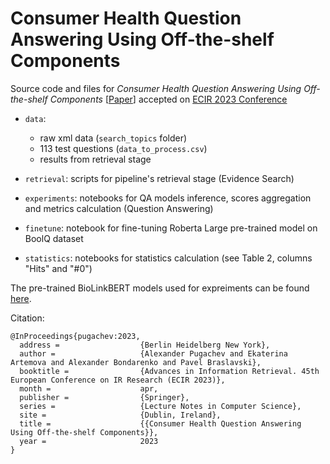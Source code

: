 # Consumer Health Question Answering Using Off-the-shelf Components

Source code and files for *Consumer Health Question Answering Using Off-the-shelf Components* [[Paper](https://webis.de/publications.html?q=pugachev_2023)] accepted on [ECIR 2023 Conference](https://ecir2023.org/home.html)

- `data`: 
  - raw xml data (`search_topics` folder)
  - 113 test questions (`data_to_process.csv`)
  - results from retrieval stage

- `retrieval`: scripts for pipeline's retrieval stage (Evidence Search)

- `experiments`: notebooks for QA models inference, scores aggregation and metrics calculation (Question Answering)
- `finetune`: notebook for fine-tuning Roberta Large pre-trained model on BoolQ dataset
- `statistics`: notebooks for statistics calculation (see Table 2, columns "Hits" and "#0")



The pre-trained BioLinkBERT models used for expreiments can be found [here](https://worksheets.codalab.org/worksheets/0x7a6ab9c8d06a41d191335b270da2902e).

Citation:

```
@InProceedings{pugachev:2023,
  address =                  {Berlin Heidelberg New York},
  author =                   {Alexander Pugachev and Ekaterina Artemova and Alexander Bondarenko and Pavel Braslavski},
  booktitle =                {Advances in Information Retrieval. 45th European Conference on IR Research (ECIR 2023)},
  month =                    apr,
  publisher =                {Springer},
  series =                   {Lecture Notes in Computer Science},
  site =                     {Dublin, Ireland},
  title =                    {{Consumer Health Question Answering Using Off-the-shelf Components}},
  year =                     2023
}
```

